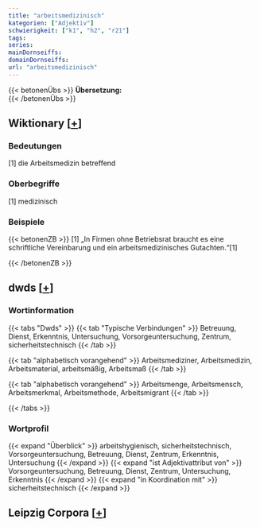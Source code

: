 ```yaml
---
title: "arbeitsmedizinisch"
kategorien: ["Adjektiv"]
schwierigkeit: ["k1", "h2", "r21"]
tags:
series:
mainDornseiffs:
domainDornseiffs:
url: "arbeitsmedizinisch"
---
```


{{< betonenÜbs >}}
**Übersetzung:**  
{{< /betonenÜbs >}}

## Wiktionary [[+](https://de.wiktionary.org/wiki/arbeitsmedizinisch)]

### Bedeutungen
[1] die Arbeitsmedizin betreffend  

### Oberbegriffe
[1] medizinisch  

### Beispiele
{{< betonenZB >}}
[1] „In Firmen ohne Betriebsrat braucht es eine schriftliche Vereinbarung und ein arbeitsmedizinisches Gutachten.“[1]  

{{< /betonenZB >}}


## dwds [[+](https://www.dwds.de/wb/arbeitsmedizinisch)]

### Wortinformation
{{< tabs "Dwds" >}}
{{< tab "Typische Verbindungen" >}}
Betreuung, Dienst, Erkenntnis, Untersuchung, Vorsorgeuntersuchung, Zentrum, sicherheitstechnisch
{{< /tab >}}

{{< tab "alphabetisch vorangehend" >}}
Arbeitsmediziner, Arbeitsmedizin, Arbeitsmaterial, arbeitsmäßig, Arbeitsmaß
{{< /tab >}}

{{< tab "alphabetisch vorangehend" >}}
Arbeitsmenge, Arbeitsmensch, Arbeitsmerkmal, Arbeitsmethode, Arbeitsmigrant
{{< /tab >}}

{{< /tabs >}}

### Wortprofil
{{< expand "Überblick" >}} arbeitshygienisch, sicherheitstechnisch, Vorsorgeuntersuchung, Betreuung, Dienst, Zentrum, Erkenntnis, Untersuchung {{< /expand >}}
{{< expand "ist Adjektivattribut von" >}} Vorsorgeuntersuchung, Betreuung, Dienst, Zentrum, Untersuchung, Erkenntnis {{< /expand >}}
{{< expand "in Koordination mit" >}} sicherheitstechnisch {{< /expand >}}

## Leipzig Corpora [[+](https://corpora.uni-leipzig.de/en/res?word=arbeitsmedizinisch&corpusId=deu_newscrawl-public_2018)]

